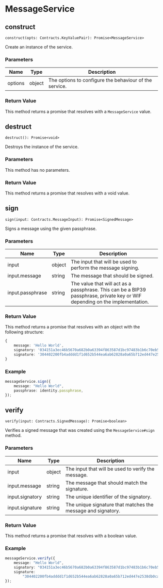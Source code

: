 # MessageService

## construct

`construct(opts: Contracts.KeyValuePair): Promise<MessageService>`

Create an instance of the service.

### Parameters

| Name    | Type   | Description                                            |
| ------- | ------ | ------------------------------------------------------ |
| options | object | The options to configure the behaviour of the service. |

### Return Value

This method returns a promise that resolves with a `MessageService` value.

## destruct

`destruct(): Promise<void>`

Destroys the instance of the service.

### Parameters

This method has no parameters.

### Return Value

This method returns a promise that resolves with a void value.

## sign

`sign(input: Contracts.MessageInput): Promise<SignedMessage>`

Signs a message using the given passphrase.

### Parameters

| Name             | Type   | Description                                                                                                                  |
| ---------------- | ------ | ---------------------------------------------------------------------------------------------------------------------------- |
| input            | object | The input that will be used to perform the message signing.                                                                  |
| input.message    | string | The message that should be signed.                                                                                           |
| input.passphrase | string | The value that will act as a passphrase. This can be a BIP39 passphrase, private key or WIF depending on the implementation. |

### Return Value

This method returns a promise that resolves with an object with the following structure:

```ts
{
	message: 'Hello World',
	signatory: '034151a3ec46b5670a682b0a63394f863587d1bc97483b1b6c70eb58e7f0aed192',
	signature: '304402200fb4adddd1f1d652b544ea6ab62828a0a65b712ed447e2538db0caebfa68929e02205ecb2e1c63b29879c2ecf1255db506d671c8b3fa6017f67cfd1bf07e6edd1cc8'
}
```

### Example

```ts
messageService.sign({
	message: "Hello World",
	passphrase: identity.passphrase,
});
```

## verify

`verify(input: Contracts.SignedMessage): Promise<boolean>`

Verifies a signed message that was created using the `MessageService#sign` method.

### Parameters

| Name            | Type   | Description                                               |
| --------------- | ------ | --------------------------------------------------------- |
| input           | object | The input that will be used to verify the message.        |
| input.message   | string | The message that should match the signature.              |
| input.signatory    | string | The unique identifier of the signatory.                      |
| input.signature | string | The unique signature that matches the message and signatory. |

### Return Value

This method returns a promise that resolves with a boolean value.

### Example

```ts
messageService.verify({
	message: "Hello World",
	signatory: "034151a3ec46b5670a682b0a63394f863587d1bc97483b1b6c70eb58e7f0aed192",
	signature:
		"304402200fb4adddd1f1d652b544ea6ab62828a0a65b712ed447e2538db0caebfa68929e02205ecb2e1c63b29879c2ecf1255db506d671c8b3fa6017f67cfd1bf07e6edd1cc8",
});
```

